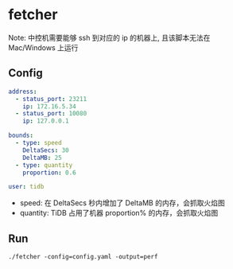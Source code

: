# fetcher

Note: 中控机需要能够 ssh 到对应的 ip 的机器上, 且该脚本无法在 Mac/Windows 上运行

## Config

```yaml
address:
  - status_port: 23211
    ip: 172.16.5.34
  - status_port: 10080
    ip: 127.0.0.1

bounds:
  - type: speed
    DeltaSecs: 30
    DeltaMB: 25
  - type: quantity
    proportion: 0.6

user: tidb
```

* speed: 在 DeltaSecs 秒内增加了 DeltaMB 的内存，会抓取火焰图
* quantity: TiDB 占用了机器 proportion% 的内存，会抓取火焰图

## Run

```
./fetcher -config=config.yaml -output=perf
```


